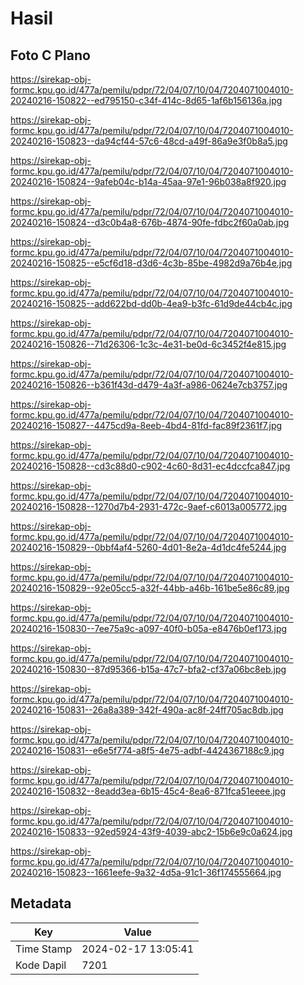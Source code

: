 # Hasil

## Foto C Plano

https://sirekap-obj-formc.kpu.go.id/477a/pemilu/pdpr/72/04/07/10/04/7204071004010-20240216-150822--ed795150-c34f-414c-8d65-1af6b156136a.jpg

https://sirekap-obj-formc.kpu.go.id/477a/pemilu/pdpr/72/04/07/10/04/7204071004010-20240216-150823--da94cf44-57c6-48cd-a49f-86a9e3f0b8a5.jpg

https://sirekap-obj-formc.kpu.go.id/477a/pemilu/pdpr/72/04/07/10/04/7204071004010-20240216-150824--9afeb04c-b14a-45aa-97e1-96b038a8f920.jpg

https://sirekap-obj-formc.kpu.go.id/477a/pemilu/pdpr/72/04/07/10/04/7204071004010-20240216-150824--d3c0b4a8-676b-4874-90fe-fdbc2f60a0ab.jpg

https://sirekap-obj-formc.kpu.go.id/477a/pemilu/pdpr/72/04/07/10/04/7204071004010-20240216-150825--e5cf6d18-d3d6-4c3b-85be-4982d9a76b4e.jpg

https://sirekap-obj-formc.kpu.go.id/477a/pemilu/pdpr/72/04/07/10/04/7204071004010-20240216-150825--add622bd-dd0b-4ea9-b3fc-61d9de44cb4c.jpg

https://sirekap-obj-formc.kpu.go.id/477a/pemilu/pdpr/72/04/07/10/04/7204071004010-20240216-150826--71d26306-1c3c-4e31-be0d-6c3452f4e815.jpg

https://sirekap-obj-formc.kpu.go.id/477a/pemilu/pdpr/72/04/07/10/04/7204071004010-20240216-150826--b361f43d-d479-4a3f-a986-0624e7cb3757.jpg

https://sirekap-obj-formc.kpu.go.id/477a/pemilu/pdpr/72/04/07/10/04/7204071004010-20240216-150827--4475cd9a-8eeb-4bd4-81fd-fac89f2361f7.jpg

https://sirekap-obj-formc.kpu.go.id/477a/pemilu/pdpr/72/04/07/10/04/7204071004010-20240216-150828--cd3c88d0-c902-4c60-8d31-ec4dccfca847.jpg

https://sirekap-obj-formc.kpu.go.id/477a/pemilu/pdpr/72/04/07/10/04/7204071004010-20240216-150828--1270d7b4-2931-472c-9aef-c6013a005772.jpg

https://sirekap-obj-formc.kpu.go.id/477a/pemilu/pdpr/72/04/07/10/04/7204071004010-20240216-150829--0bbf4af4-5260-4d01-8e2a-4d1dc4fe5244.jpg

https://sirekap-obj-formc.kpu.go.id/477a/pemilu/pdpr/72/04/07/10/04/7204071004010-20240216-150829--92e05cc5-a32f-44bb-a46b-161be5e86c89.jpg

https://sirekap-obj-formc.kpu.go.id/477a/pemilu/pdpr/72/04/07/10/04/7204071004010-20240216-150830--7ee75a9c-a097-40f0-b05a-e8476b0ef173.jpg

https://sirekap-obj-formc.kpu.go.id/477a/pemilu/pdpr/72/04/07/10/04/7204071004010-20240216-150830--87d95366-b15a-47c7-bfa2-cf37a06bc8eb.jpg

https://sirekap-obj-formc.kpu.go.id/477a/pemilu/pdpr/72/04/07/10/04/7204071004010-20240216-150831--26a8a389-342f-490a-ac8f-24ff705ac8db.jpg

https://sirekap-obj-formc.kpu.go.id/477a/pemilu/pdpr/72/04/07/10/04/7204071004010-20240216-150831--e6e5f774-a8f5-4e75-adbf-4424367188c9.jpg

https://sirekap-obj-formc.kpu.go.id/477a/pemilu/pdpr/72/04/07/10/04/7204071004010-20240216-150832--8eadd3ea-6b15-45c4-8ea6-871fca51eeee.jpg

https://sirekap-obj-formc.kpu.go.id/477a/pemilu/pdpr/72/04/07/10/04/7204071004010-20240216-150833--92ed5924-43f9-4039-abc2-15b6e9c0a624.jpg

https://sirekap-obj-formc.kpu.go.id/477a/pemilu/pdpr/72/04/07/10/04/7204071004010-20240216-150823--1661eefe-9a32-4d5a-91c1-36f174555664.jpg


## Metadata

| Key        | Value               |
| ---------- | ------------------- |
| Time Stamp | 2024-02-17 13:05:41 |
| Kode Dapil | 7201                |




